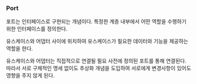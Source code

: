 ### Port

포트는 인터페이스로 구현되는 개념이다. 특정한 계층 내부에서 어떤 역할을 수행하기 위한 인터페이스를 정의한다.

유스케이스와 어댑터 사이에 위치하여 유스케이스가 필요한 데이터와 기능을 제공하는 역할을 한다.

유스케이스와 어댑터는 직접적으로 연결될 필요 사전에 정의된 포트를 통해 연결된다. 따라서 서로 구체적인 명세 없이도 추상화 개념을 도입하여 서로에게 변경사항이 있어도 영향을 주지 않게 된다.